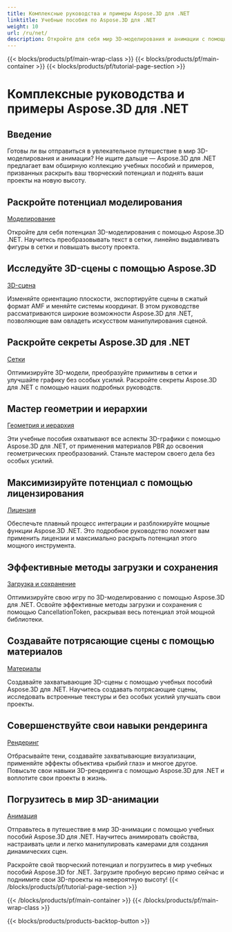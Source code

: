 ```yaml
---
title: Комплексные руководства и примеры Aspose.3D для .NET
linktitle: Учебные пособия по Aspose.3D для .NET
weight: 10
url: /ru/net/
description: Откройте для себя мир 3D-моделирования и анимации с помощью учебных пособий Aspose.3D для .NET. Улучшайте свои проекты без особых усилий — от рендеринга до линейной экструзии.
---
```


{{< blocks/products/pf/main-wrap-class >}}
{{< blocks/products/pf/main-container >}}
{{< blocks/products/pf/tutorial-page-section >}}

# Комплексные руководства и примеры Aspose.3D для .NET

## Введение

Готовы ли вы отправиться в увлекательное путешествие в мир 3D-моделирования и анимации? Не ищите дальше — Aspose.3D для .NET предлагает вам обширную коллекцию учебных пособий и примеров, призванных раскрыть ваш творческий потенциал и поднять ваши проекты на новую высоту.

##  Раскройте потенциал моделирования
[Моделирование](./3d-modeling/)

Откройте для себя потенциал 3D-моделирования с помощью Aspose.3D .NET. Научитесь преобразовывать текст в сетки, линейно выдавливать фигуры в сетки и повышать высоту проекта.


##  Исследуйте 3D-сцены с помощью Aspose.3D
[3D-сцена](./3d-scene/)

Изменяйте ориентацию плоскости, экспортируйте сцены в сжатый формат AMF и меняйте системы координат. В этом руководстве рассматриваются широкие возможности Aspose.3D для .NET, позволяющие вам овладеть искусством манипулирования сценой.

##  Раскройте секреты Aspose.3D для .NET
[Сетки](./meshes/)

Оптимизируйте 3D-модели, преобразуйте примитивы в сетки и улучшайте графику без особых усилий. Раскройте секреты Aspose.3D для .NET с помощью наших подробных руководств.


##  Мастер геометрии и иерархии
[Геометрия и иерархия](./geometry-and-hierarchy/)

Эти учебные пособия охватывают все аспекты 3D-графики с помощью Aspose.3D для .NET, от применения материалов PBR до освоения геометрических преобразований. Станьте мастером своего дела без особых усилий.

##  Максимизируйте потенциал с помощью лицензирования
[Лицензия](./license/)

Обеспечьте плавный процесс интеграции и разблокируйте мощные функции Aspose.3D .NET. Это подробное руководство поможет вам применить лицензии и максимально раскрыть потенциал этого мощного инструмента.

##  Эффективные методы загрузки и сохранения
[Загрузка и сохранение](./loading-and-saving/)

Оптимизируйте свою игру по 3D-моделированию с помощью Aspose.3D для .NET. Освойте эффективные методы загрузки и сохранения с помощью CancellationToken, раскрывая весь потенциал этой мощной библиотеки.

##  Создавайте потрясающие сцены с помощью материалов
[Материалы](./materials/)

Создавайте захватывающие 3D-сцены с помощью учебных пособий Aspose.3D для .NET. Научитесь создавать потрясающие сцены, исследовать встроенные текстуры и без особых усилий улучшать свои проекты.

##  Совершенствуйте свои навыки рендеринга
[Рендеринг](./rendering/)

Отбрасывайте тени, создавайте захватывающие визуализации, применяйте эффекты объектива «рыбий глаз» и многое другое. Повысьте свои навыки 3D-рендеринга с помощью Aspose.3D для .NET и воплотите свои проекты в жизнь.

##  Погрузитесь в мир 3D-анимации
[Анимация](./animation/)

Отправьтесь в путешествие в мир 3D-анимации с помощью учебных пособий Aspose.3D для .NET. Научитесь анимировать свойства, настраивать цели и легко манипулировать камерами для создания динамических сцен.


Раскройте свой творческий потенциал и погрузитесь в мир учебных пособий Aspose.3D for .NET. Загрузите пробную версию прямо сейчас и поднимите свои 3D-проекты на невероятную высоту!
{{< /blocks/products/pf/tutorial-page-section >}}

{{< /blocks/products/pf/main-container >}}
{{< /blocks/products/pf/main-wrap-class >}}

{{< blocks/products/products-backtop-button >}}
